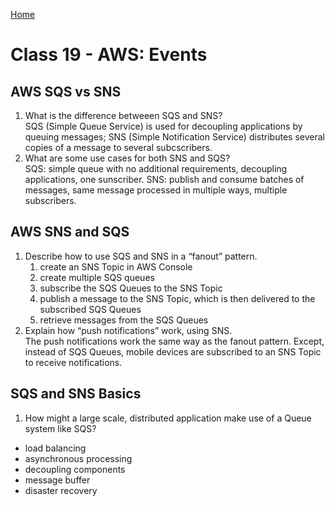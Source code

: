 [Home](/README.md)

# Class 19 - AWS: Events

## AWS SQS vs SNS

1. What is the difference betweeen SQS and SNS?  
SQS (Simple Queue Service) is used for decoupling applications by queuing messages; SNS (Simple Notification Service) distributes several copies of a message to several subcscribers.
1. What are some use cases for both SNS and SQS?  
SQS: simple queue with no additional requirements, decoupling applications, one sunscriber.
SNS: publish and consume batches of messages, same message processed in multiple ways, multiple subscribers.

## AWS SNS and SQS

1. Describe how to use SQS and SNS in a “fanout” pattern.  
    1. create an SNS Topic in AWS Console
    2. create multiple SQS queues
    3. subscribe the SQS Queues to the SNS Topic
    4. publish a message to the SNS Topic, which is then delivered to the subscribed SQS Queues
    5. retrieve messages from the SQS Queues
1. Explain how “push notifications” work, using SNS.  
The push notifications work the same way as the fanout pattern. Except, instead of SQS Queues, mobile devices are subscribed to an SNS Topic to receive notifications.

## SQS and SNS Basics

1. How might a large scale, distributed application make use of a Queue system like SQS?

- load balancing
- asynchronous processing
- decoupling components
- message buffer
- disaster recovery
